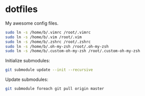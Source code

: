 dotfiles
========

My awesome config files.

```bash
sudo ln -s /home/b/.vimrc /root/.vimrc
sudo ln -s /home/b/.vim /root/.vim
sudo ln -s /home/b/.zshrc /root/.zshrc
sudo ln -s /home/b/.oh-my-zsh /root/.oh-my-zsh
sudo ln -s /home/b/.custom-oh-my-zsh /root/.custom-oh-my-zsh
```

Initialize submodules:
```bash
git submodule update --init --recursive
```

Update submodules:
```bash
git submodule foreach git pull origin master
```
